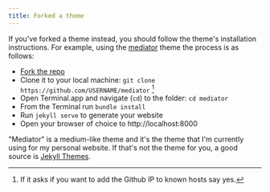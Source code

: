 ```yaml
---
title: Forked a theme
---
```


If you've forked a theme instead, you should follow the theme's installation instructions. For example, using the [mediator](https://github.com/dirkfabisch/mediator) theme the process is as follows:

- [Fork the repo](https://github.com/dirkfabisch/mediator)
- Clone it to your local machine: `git clone https://github.com/USERNAME/mediator` [^4]
- Open Terminal.app and navigate (`cd`) to the folder: `cd mediator`
- From the Terminal run `bundle install`
- Run `jekyll serve` to generate your website
- Open your browser of choice to http://localhost:8000

"Mediator" is a medium-like theme and it's the theme that I'm currently using for my personal website. If that's not the theme for you, a good source is [Jekyll Themes](https://jekyllthemes.io/).

[^4]: If it asks if you want to add the Github IP to known hosts say yes.
